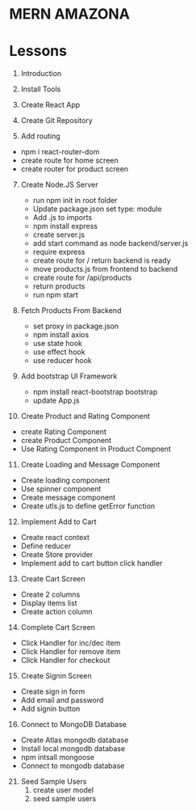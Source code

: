# MERN AMAZONA

# Lessons

1. Introduction
2. Install Tools
3. Create React App
4. Create Git Repository

5. Add routing

- npm i react-router-dom
- create route for home screen
- create router for product screen

7. Create Node.JS Server

   - run npm init in root folder
   - Update package.json set type: module
   - Add .js to imports
   - npm install express
   - create server.js
   - add start command as node backend/server.js
   - require express
   - create route for / return backend is ready
   - move products.js from frontend to backend
   - create route for /api/products
   - return products
   - run npm start

8. Fetch Products From Backend

   - set proxy in package.json
   - npm install axios
   - use state hook
   - use effect hook
   - use reducer hook

9. Add bootstrap UI Framework

   - npm install react-bootstrap bootstrap
   - update App.js

10. Create Product and Rating Component

- create Rating Component
- create Product Component
- Use Rating Component in Product Compnent

11. Create Loading and Message Component

- Create loading component
- Use spinner component
- Create message component
- Create utls.js to define getError function

12. Implement Add to Cart

- Create react context
- Define reducer
- Create Store provider
- Implement add to cart button click handler

13. Create Cart Screen

- Create 2 columns
- Display items list
- Create action column

14. Complete Cart Screen

- Click Handler for inc/dec item
- Click Handler for remove item
- Click Handler for checkout

15. Create Signin Screen

- Create sign in form
- Add email and password
- Add signin button

16. Connect to MongoDB Database

- Create Atlas mongodb database
- Install local mongodb database
- npm intsall mongoose
- Connect to mongodb database

21. Seed Sample Users
    1. create user model
    2. seed sample users
